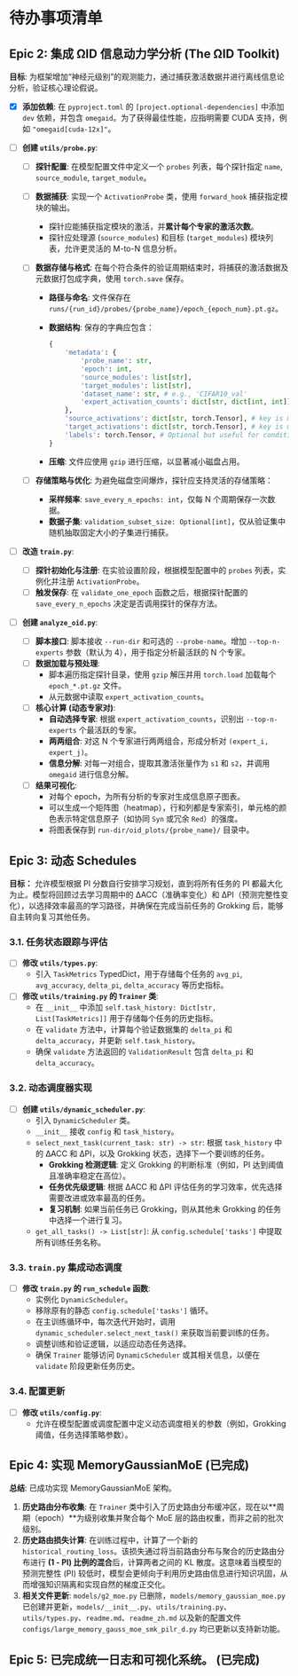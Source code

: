 # 待办事项清单

## Epic 2: 集成 ΩID 信息动力学分析 (The ΩID Toolkit)

**目标**: 为框架增加“神经元级别”的观测能力，通过捕获激活数据并进行离线信息论分析，验证核心理论假说。

- [x] **添加依赖**: 在 `pyproject.toml` 的 `[project.optional-dependencies]` 中添加 `dev` 依赖，并包含 `omegaid`。为了获得最佳性能，应指明需要 CUDA 支持，例如 `"omegaid[cuda-12x]"`。
- [ ] **创建 `utils/probe.py`**:

  - [ ] **探针配置**: 在模型配置文件中定义一个 `probes` 列表，每个探针指定 `name`, `source_module`, `target_module`。
  - [ ] **数据捕获**: 实现一个 `ActivationProbe` 类，使用 `forward_hook` 捕获指定模块的输出。
    - 探针应能捕获指定模块的激活，并**累计每个专家的激活次数**。
    - 探针应处理源 (`source_modules`) 和目标 (`target_modules`) 模块列表，允许更灵活的 M-to-N 信息分析。
  - [ ] **数据存储与格式**: 在每个符合条件的验证周期结束时，将捕获的激活数据及元数据打包成字典，使用 `torch.save` 保存。

    - **路径与命名**: 文件保存在 `runs/{run_id}/probes/{probe_name}/epoch_{epoch_num}.pt.gz`。
    - **数据结构**: 保存的字典应包含：

      ```python
      {
          'metadata': {
              'probe_name': str,
              'epoch': int,
              'source_modules': list[str],
              'target_modules': list[str],
              'dataset_name': str, # e.g., 'CIFAR10_val'
              'expert_activation_counts': dict[str, dict[int, int]], # {module_name: {expert_idx: count}}
          },
          'source_activations': dict[str, torch.Tensor], # key is module name
          'target_activations': dict[str, torch.Tensor], # key is module name
          'labels': torch.Tensor, # Optional but useful for conditional analysis
      }
      ```

    - **压缩**: 文件应使用 `gzip` 进行压缩，以显著减小磁盘占用。

  - [ ] **存储策略与优化**: 为避免磁盘空间爆炸，探针应支持灵活的存储策略：
    - **采样频率**: `save_every_n_epochs: int`，仅每 N 个周期保存一次数据。
    - **数据子集**: `validation_subset_size: Optional[int]`，仅从验证集中随机抽取固定大小的子集进行捕获。

- [ ] **改造 `train.py`**:
  - [ ] **探针初始化与注册**: 在实验设置阶段，根据模型配置中的 `probes` 列表，实例化并注册 `ActivationProbe`。
  - [ ] **触发保存**: 在 `validate_one_epoch` 函数之后，根据探针配置的 `save_every_n_epochs` 决定是否调用探针的保存方法。
- [ ] **创建 `analyze_oid.py`**:
  - [ ] **脚本接口**: 脚本接收 `--run-dir` 和可选的 `--probe-name`。增加 `--top-n-experts` 参数（默认为 4），用于指定分析最活跃的 N 个专家。
  - [ ] **数据加载与预处理**:
    - 脚本遍历指定探针目录，使用 `gzip` 解压并用 `torch.load` 加载每个 `epoch_*.pt.gz` 文件。
    - 从元数据中读取 `expert_activation_counts`。
  - [ ] **核心计算 (动态专家对)**:
    - **自动选择专家**: 根据 `expert_activation_counts`，识别出 `--top-n-experts` 个最活跃的专家。
    - **两两组合**: 对这 N 个专家进行两两组合，形成分析对 `(expert_i, expert_j)`。
    - **信息分解**: 对每一对组合，提取其激活张量作为 `s1` 和 `s2`，并调用 `omegaid` 进行信息分解。
  - [ ] **结果可视化**:
    - 对每个 epoch，为所有分析的专家对生成信息原子图表。
    - 可以生成一个矩阵图（heatmap），行和列都是专家索引，单元格的颜色表示特定信息原子（如协同 `Syn` 或冗余 `Red`）的强度。
    - 将图表保存到 `run-dir/oid_plots/{probe_name}/` 目录中。

## Epic 3: 动态 Schedules

**目标：** 允许模型根据 PI 分数自行安排学习规划，直到将所有任务的 PI 都最大化为止。模型将回顾过去学习周期中的 ΔACC（准确率变化）和 ΔPI（预测完整性变化），以选择效率最高的学习路径，并确保在完成当前任务的 Grokking 后，能够自主转向复习其他任务。

### 3.1. 任务状态跟踪与评估

- [ ] **修改 `utils/types.py`**:
  - 引入 `TaskMetrics` TypedDict，用于存储每个任务的 `avg_pi`, `avg_accuracy`, `delta_pi`, `delta_accuracy` 等历史指标。
- [ ] **修改 `utils/training.py` 的 `Trainer` 类**:
  - 在 `__init__` 中添加 `self.task_history: Dict[str, List[TaskMetrics]]` 用于存储每个任务的历史指标。
  - 在 `validate` 方法中，计算每个验证数据集的 `delta_pi` 和 `delta_accuracy`，并更新 `self.task_history`。
  - 确保 `validate` 方法返回的 `ValidationResult` 包含 `delta_pi` 和 `delta_accuracy`。

### 3.2. 动态调度器实现

- [ ] **创建 `utils/dynamic_scheduler.py`**:
  - 引入 `DynamicScheduler` 类。
  - `__init__` 接收 `config` 和 `task_history`。
  - `select_next_task(current_task: str) -> str`: 根据 `task_history` 中的 ΔACC 和 ΔPI，以及 Grokking 状态，选择下一个要训练的任务。
    - **Grokking 检测逻辑**: 定义 Grokking 的判断标准（例如，PI 达到阈值且准确率稳定在高位）。
    - **任务优先级逻辑**: 根据 ΔACC 和 ΔPI 评估任务的学习效率，优先选择需要改进或效率最高的任务。
    - **复习机制**: 如果当前任务已 Grokking，则从其他未 Grokking 的任务中选择一个进行复习。
  - `get_all_tasks() -> List[str]`: 从 `config.schedule['tasks']` 中提取所有训练任务名称。

### 3.3. `train.py` 集成动态调度

- [ ] **修改 `train.py` 的 `run_schedule` 函数**:
  - 实例化 `DynamicScheduler`。
  - 移除原有的静态 `config.schedule['tasks']` 循环。
  - 在主训练循环中，每次迭代开始时，调用 `dynamic_scheduler.select_next_task()` 来获取当前要训练的任务。
  - 调整训练和验证逻辑，以适应动态任务选择。
  - 确保 `Trainer` 能够访问 `DynamicScheduler` 或其相关信息，以便在 `validate` 阶段更新任务历史。

### 3.4. 配置更新

- [ ] **修改 `utils/config.py`**:
  - 允许在模型配置或调度配置中定义动态调度相关的参数（例如，Grokking 阈值，任务选择策略参数）。

## Epic 4: 实现 MemoryGaussianMoE (已完成)

**总结**: 已成功实现 MemoryGaussianMoE 架构。

1. **历史路由分布收集**: 在 `Trainer` 类中引入了历史路由分布缓冲区，现在以**周期（epoch）**为级别收集并聚合每个 MoE 层的路由权重，而非之前的批次级别。
2. **历史路由损失计算**: 在训练过程中，计算了一个新的 `historical_routing_loss`。该损失通过将当前路由分布与聚合的历史路由分布进行 **(1 - PI) 比例的混合**后，计算两者之间的 KL 散度。这意味着当模型的预测完整性 (PI) 较低时，模型会更倾向于利用历史路由信息进行知识巩固，从而增强知识隔离和实现自然的梯度正交化。
3. **相关文件更新**: `models/g2_moe.py` 已删除，`models/memory_gaussian_moe.py` 已创建并更新，`models/__init__.py`、`utils/training.py`、`utils/types.py`、`readme.md`、`readme_zh.md` 以及新的配置文件 `configs/large_memory_gauss_moe_smk_pilr_d.py` 均已更新以支持新功能。

## Epic 5: 已完成统一日志和可视化系统。 (已完成)
